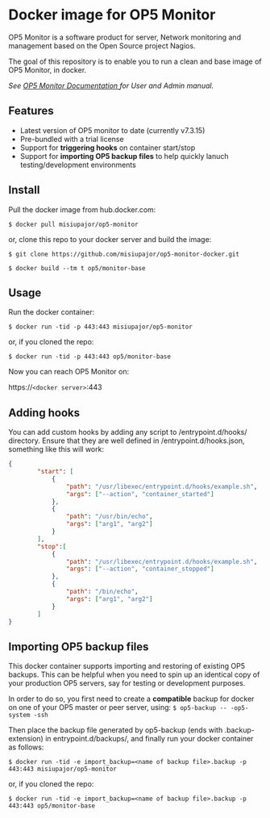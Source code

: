 # Docker image for OP5 Monitor

OP5 Monitor is a software product for server, Network monitoring and management based on the Open Source project Nagios. 

The goal of this repository is to enable you to run a clean and base image of OP5 Monitor, in docker.

*See [OP5 Monitor Documentation	](https://kb.op5.com/x/KwCP) for User and Admin manual.*

## Features

 * Latest version of OP5 monitor to date (currently v7.3.15)
 * Pre-bundled with a trial license
 * Support for **triggering hooks** on container start/stop
 * Support for **importing OP5 backup files** to help quickly lanuch testing/development environments

## Install

Pull the docker image from hub.docker.com:

`$ docker pull misiupajor/op5-monitor`

or, clone this repo to your docker server and build the image:

`$ git clone https://github.com/misiupajor/op5-monitor-docker.git`

`$ docker build --tm t op5/monitor-base`


## Usage

Run the docker container:

`$ docker run -tid -p 443:443 misiupajor/op5-monitor`

or, if you cloned the repo:

`$ docker run -tid -p 443:443 op5/monitor-base`

Now you can reach OP5 Monitor on:

https://`<docker server>`:443

## Adding hooks

You can add custom hooks by adding any script to /entrypoint.d/hooks/ directory. Ensure that they are well defined in /entrypoint.d/hooks.json, something like this will work:

```json
{
        "start": [
            {   
                "path": "/usr/libexec/entrypoint.d/hooks/example.sh",
                "args": ["--action", "container_started"]
            },  
            {   
                "path": "/usr/bin/echo",
                "args": ["arg1", "arg2"]
            }   
        ],  
        "stop":[
            {   
                "path": "/usr/libexec/entrypoint.d/hooks/example.sh",
                "args": ["--action", "container_stopped"]
            },
            {
                "path": "/bin/echo",
                "args": ["arg1", "arg2"]
            }
        ]   
}
```

## Importing OP5 backup files


This docker container supports importing and restoring of existing OP5 backups. This can be helpful when you need to spin up an identical copy of your production OP5 servers, say for testing or development purposes.

In order to do so, you first need to create a **compatible** backup for docker on one of your OP5 master or peer server, using:
`$ op5-backup -- -op5-system -ssh`

Then place the backup file generated by op5-backup (ends with .backup-extension) in entrypoint.d/backups/, and finally run your docker container as follows:

`$ docker run -tid -e import_backup=<name of backup file>.backup -p 443:443 misiupajor/op5-monitor`

or, if you cloned the repo:

`$ docker run -tid -e import_backup=<name of backup file>.backup -p 443:443 op5/monitor-base`
